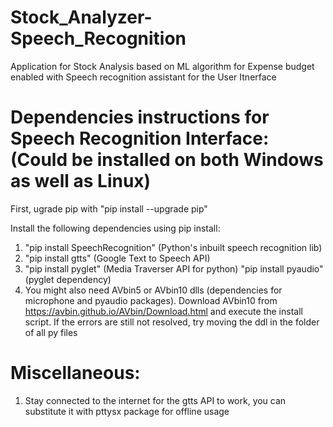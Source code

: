 # Stock_Analyzer-Speech_Recognition
Application for Stock Analysis based on ML algorithm for Expense budget enabled with Speech recognition assistant for the User Itnerface

# Dependencies instructions for Speech Recognition Interface: (Could be installed on both Windows as well as Linux) 

First, ugrade pip with "pip install --upgrade pip"

Install the following dependencies using pip install:
1. "pip install SpeechRecognition" (Python's inbuilt speech recognition lib)
2. "pip install gtts" (Google Text to Speech API)
3. "pip install pyglet" (Media Traverser API for python)
   "pip install pyaudio" (pyglet dependency)
4. You might also need AVbin5 or AVbin10 dlls (dependencies for microphone and pyaudio packages). 
   Download AVbin10 from https://avbin.github.io/AVbin/Download.html and execute the install script. 
   If the errors are still not resolved, try moving the ddl in the folder of all py files
   






# Miscellaneous: 
1. Stay connected to the internet for the gtts API to work, you can substitute it with pttysx package for offline usage
